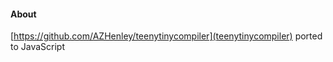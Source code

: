 #### About

[https://github.com/AZHenley/teenytinycompiler](teenytinycompiler) ported to JavaScript
